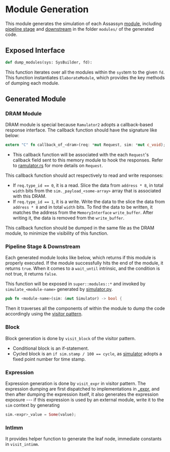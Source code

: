# Module Generation

This module generates the simulation of each Assassyn [module](../../ir/module/),
including [pipeline stage](../../ir/module/module.py) and [downstream](../../ir/module/downstream.py)
in the folder `modules/` of the generated code.

## Exposed Interface

```python
def dump_modules(sys: SysBuilder, fd):
```

This function iterates over all the modules within the `sys`tem
to the given `fd`.
This function instantiates `ElaborateModule`, which provides the key methods of dumping each module.

## Generated Module

### DRAM Module

DRAM module is special because `Ramulator2` adopts a callback-based response interface.
The callback function should have the signature like below:

```rust
extern "C" fn callback_of_<dram>(req: *mut Request, sim: *mut c_void);
```

- This callback function will be associated with the each `Request`'s
  callback field sent to this memory module to hook the responses.
  Refer to [ramulator.rs](../../../../tools/rust-sim-runtime/src/ramulator2.rs)
  for more details on `Request`.

This callback function should act respectively to read and write responses:
- If `req.type_id == 0`, it is a read. Slice the data from `address * 8`,
  in total `width` bits from the `sim._payload_<some-array>` array that is associated
  with this DRAM.
- If `req.type_id == 1`, it is a write. Write the data
  to the slice the data from `address * 8` and in total `width` bits.
  To find the data to be written, it matches the address from
  the `MemoryInterface` `write_buffer`. After writing it, the data
  is removed from the `write_buffer`.

This callback function should be dumped in the same file as the DRAM module,
to minimize the visibility of this function.

### Pipeline Stage & Downstream

Each generated module looks like below, which returns if this module is properly executed.
If the module successfully hits the end of the module, it returns `true`.
When it comes to a `wait_until` intrinsic, and the condition is not true,
it returns `false`.

This function will be exposed in `super::modules::*` and
invoked by `simulate_<module-name>` generated by [simulator.py](./simulator.py).

```rust
pub fn <module-name>(sim: &mut Simulator) -> bool {
```

Then it traverses all the components of within the module to dump the code accordingly
using the [visitor pattern](../../ir/visitor.py).


### Block

Block generation is done by `visit_block` of the visitor pattern.
- Conditional block is an if-statement.
- Cycled block is an `if sim.stamp / 100 == cycle`, as [simulator](./simulator.md)
  adopts a fixed point number for time stamp.

### Expression

Expression generation is done by `visit_expr` in visitor pattern.
The expression dumping are first dispatched to implementations in [_expr](./_expr/),
and then after dumping the expression itself, it also generates
the expression exposure --- if this expression is used by
an external module, write it to the `sim` context by generating

```rust
sim.<expr>_value = Some(value);
```

### IntImm

It provides helper function to generate the leaf node, immediate constants
in `visit_intimm`.